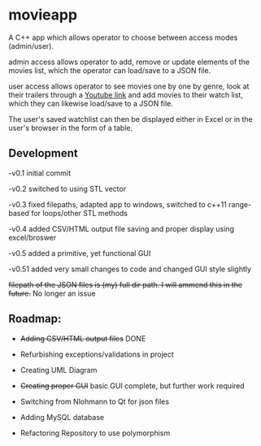 # movieapp

A C++ app which allows operator to choose between access modes (admin/user).

admin access allows operator to add, remove or update elements of the movies list, which the operator can load/save to a JSON file.

user access allows operator to see movies one by one by genre, look at their trailers through a [Youtube link](https://www.youtube.com/) and add movies to their watch list, which they can likewise load/save to a JSON file.

The user's saved watchlist can then be displayed either in Excel or in the user's browser in the form of a table.


## Development

-v0.1 initial commit

-v0.2 switched to using STL vector

-v0.3 fixed filepaths, adapted app to windows, switched to c++11 range-based for loops/other STL methods

-v0.4 added CSV/HTML output file saving and proper display using excel/broswer

-v0.5 added a primitive, yet functional GUI

-v0.51 added very small changes to code and changed GUI style slightly

  ~~filepath of the JSON files is (my) full dir path. I will ammend this in the future.~~ No longer an issue




##  Roadmap:

  * ~~Adding CSV/HTML output files~~ DONE

  * Refurbishing exceptions/validations in project

  * Creating UML Diagram

  * ~~Creating proper GUI~~ basic GUI complete, but further work required

  * Switching from Nlohmann to Qt for json files

  * Adding MySQL database

  * Refactoring Repository to use polymorphism
